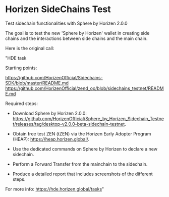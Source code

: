# Horizen SideChains Test
Test sidechain functionalities with Sphere by Horizen 2.0.0

The goal is to test the new 'Sphere by Horizen' wallet 
in creating side chains and the interactions between side chains and the main chain. 

Here is the original call:

"HDE task

Starting points:

https://github.com/HorizenOfficial/Sidechains-SDK/blob/master/README.md
https://github.com/HorizenOfficial/zend_oo/blob/sidechains_testnet/README.md

Required steps:

* Download Sphere by Horizen 2.0.0: https://github.com/HorizenOfficial/Sphere_by_Horizen_Sidechain_Testnet/releases/tag/desktop-v2.0.0-beta-sidechain-testnet.

* Obtain free test ZEN (tZEN) via the Horizen Early Adopter Program (HEAP): https://heap.horizen.global/.

* Use the dedicated commands on Sphere by Horizen to declare a new sidechain.

* Perform a Forward Transfer from the mainchain to the sidechain.

* Produce a detailed report that includes screenshots of the different steps.

For more info: https://hde.horizen.global/tasks"
